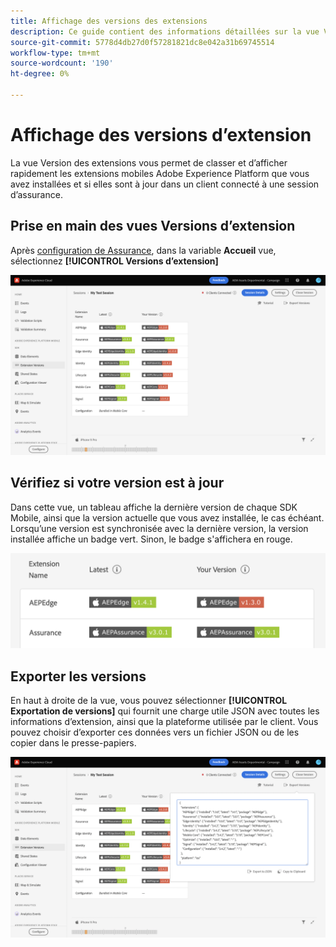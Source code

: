 ```yaml
---
title: Affichage des versions des extensions
description: Ce guide contient des informations détaillées sur la vue Versions des extensions dans Adobe Experience Platform Assurance.
source-git-commit: 5778d4db27d0f57281821dc8e042a31b69745514
workflow-type: tm+mt
source-wordcount: '190'
ht-degree: 0%

---
```



# Affichage des versions d’extension

La vue Version des extensions vous permet de classer et d’afficher rapidement les extensions mobiles Adobe Experience Platform que vous avez installées et si elles sont à jour dans un client connecté à une session d’assurance.

## Prise en main des vues Versions d’extension

Après [configuration de Assurance](../tutorials/implement-assurance.md), dans la variable **Accueil** vue, sélectionnez **[!UICONTROL Versions d’extension]**

![Versions d’extension](./images/versions/versions-extension.png)

## Vérifiez si votre version est à jour

Dans cette vue, un tableau affiche la dernière version de chaque SDK Mobile, ainsi que la version actuelle que vous avez installée, le cas échéant. Lorsqu’une version est synchronisée avec la dernière version, la version installée affiche un badge vert. Sinon, le badge s&#39;affichera en rouge.

![Comparaison des versions d’extension](./images/versions/versions-extension-version.png)

## Exporter les versions

En haut à droite de la vue, vous pouvez sélectionner **[!UICONTROL Exportation de versions]** qui fournit une charge utile JSON avec toutes les informations d’extension, ainsi que la plateforme utilisée par le client. Vous pouvez choisir d’exporter ces données vers un fichier JSON ou de les copier dans le presse-papiers.

![Exportation des versions d’extension](./images/versions/versions-extension-export.png)
